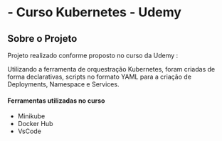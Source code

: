 # - Curso Kubernetes - Udemy

##  Sobre o Projeto 

Projeto realizado conforme proposto no curso da Udemy : 

Utilizando a ferramenta de orquestração Kubernetes, foram criadas de forma declarativas, scripts no formato YAML para a criação de Deployments, Namespace e Services.

#### Ferramentas utilizadas no curso

- Minikube 
- Docker Hub
- VsCode
